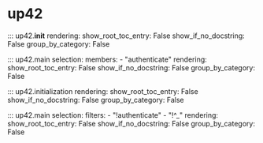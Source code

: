 # up42

::: up42.__init__
    rendering:
        show_root_toc_entry: False
        show_if_no_docstring: False
        group_by_category: False

::: up42.main
    selection:
        members:
            - "authenticate"
    rendering:
       show_root_toc_entry: False
       show_if_no_docstring: False
       group_by_category: False

::: up42.initialization
    rendering:
        show_root_toc_entry: False
        show_if_no_docstring: False
        group_by_category: False

::: up42.main
    selection:
        filters:
            - "!authenticate"
            - "!^_"
    rendering:
        show_root_toc_entry: False
        show_if_no_docstring: False
        group_by_category: False
